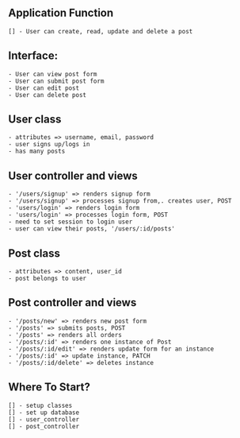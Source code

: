 ## Application Function
    [] - User can create, read, update and delete a post

## Interface:
    - User can view post form
    - User can submit post form
    - User can edit post
    - User can delete post

## User class
    - attributes => username, email, password
    - user signs up/logs in
    - has many posts

## User controller and views
    - '/users/signup' => renders signup form
    - '/users/signup' => processes signup from,. creates user, POST
    - 'users/login' => renders login form
    - 'users/login' => processes login form, POST
    - need to set session to login user
    - user can view their posts, '/users/:id/posts'

## Post class
    - attributes => content, user_id
    - post belongs to user

## Post controller and views
    - '/posts/new' => renders new post form
    - '/posts' => submits posts, POST
    - '/posts' => renders all orders
    - '/posts/:id' => renders one instance of Post
    - '/posts/:id/edit' => renders update form for an instance
    - '/posts/:id' => update instance, PATCH
    - '/posts/:id/delete' => deletes instance

## Where To Start?
    [] - setup classes
    [] - set up database
    [] - user_controller
    [] - post_controller
